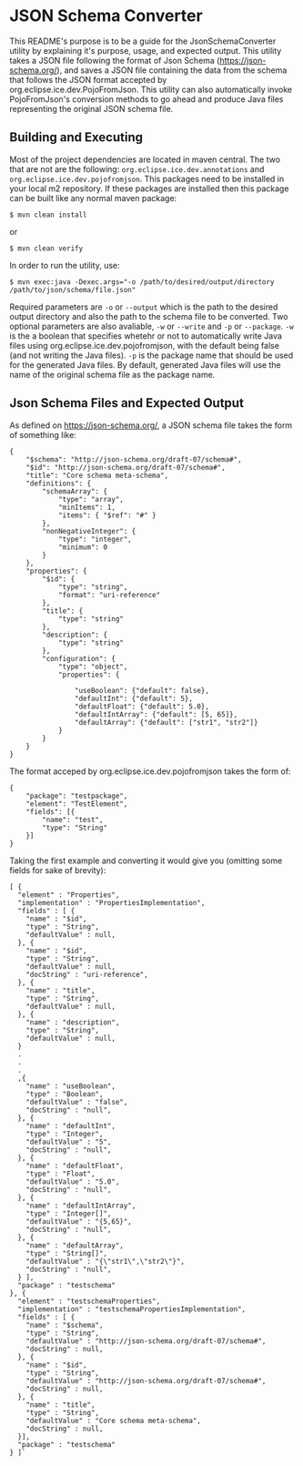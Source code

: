 # JSON Schema Converter

This README's purpose is to be a guide for the JsonSchemaConverter utility by explaining it's purpose, usage, and expected output. This utility takes a JSON file
following the format of Json Schema (https://json-schema.org/), and saves a JSON file containing the data from the schema that follows the JSON format accepted by org.eclipse.ice.dev.PojoFromJson. This utility can also automatically invoke PojoFromJson's conversion methods to go ahead and produce Java files representing the original JSON schema file.

## Building and Executing

Most of the project dependencies are located in maven central. The two that are not are the following: 
`org.eclipse.ice.dev.annotations` and `org.eclipse.ice.dev.pojofromjson`. This packages need to be installed in your local m2 repository. If these packages are installed then this package can be built like any normal maven package:

```
$ mvn clean install
```
or 

```
$ mvn clean verify
```

In order to run the utility, use:
```
$ mvn exec:java -Dexec.args="-o /path/to/desired/output/directory /path/to/json/schema/file.json"
```

Required parameters are `-o` or `--output` which is the path to the desired output directory and also the path to the schema file to be converted. Two optional parameters are also avaliable, `-w` or `--write` and `-p` or `--package`. `-w` is the a boolean that specifies whetehr or not to automatically write Java files using org.eclipse.ice.dev.pojofromjson, with the default being false (and not writing the Java files). `-p` is the package name that should be used for the generated Java files. By default, generated Java files will use the name of the original schema file as the package name. 

## Json Schema Files and Expected Output

As defined on https://json-schema.org/, a JSON schema file takes the form of something like:
```
{
    "$schema": "http://json-schema.org/draft-07/schema#",
    "$id": "http://json-schema.org/draft-07/schema#",
    "title": "Core schema meta-schema",
    "definitions": {
        "schemaArray": {
            "type": "array",
            "minItems": 1,
            "items": { "$ref": "#" }
        },
        "nonNegativeInteger": {
            "type": "integer",
            "minimum": 0
        }
    },
    "properties": {
        "$id": {
            "type": "string",
            "format": "uri-reference"
        },
        "title": {
            "type": "string"
        },
        "description": {
            "type": "string"
        },
        "configuration": {
      		"type": "object",
      		"properties": {

        		"useBoolean": {"default": false},
        		"defaultInt": {"default": 5},
        		"defaultFloat": {"default": 5.0},
        		"defaultIntArray": {"default": [5, 65]},
        		"defaultArray": {"default": ["str1", "str2"]}
      		}
   		}
    }
}
```
The format acceped by org.eclipse.ice.dev.pojofromjson takes the form  of: 
```
{
	"package": "testpackage",
	"element": "TestElement",
	"fields": [{
		"name": "test",
		"type": "String"
	}]
}
```

Taking the first example and converting it would give you (omitting some fields for sake of brevity):
```
[ {
  "element" : "Properties",
  "implementation" : "PropertiesImplementation",
  "fields" : [ {
    "name" : "$id",
    "type" : "String",
    "defaultValue" : null,
  }, {
    "name" : "$id",
    "type" : "String",
    "defaultValue" : null,
    "docString" : "uri-reference",
  }, {
    "name" : "title",
    "type" : "String",
    "defaultValue" : null,
  }, {
    "name" : "description",
    "type" : "String",
    "defaultValue" : null,
  }
  .
  .
  .
  ,{
    "name" : "useBoolean",
    "type" : "Boolean",
    "defaultValue" : "false",
    "docString" : "null",
  }, {
    "name" : "defaultInt",
    "type" : "Integer",
    "defaultValue" : "5",
    "docString" : "null",
  }, {
    "name" : "defaultFloat",
    "type" : "Float",
    "defaultValue" : "5.0",
    "docString" : "null",
  }, {
    "name" : "defaultIntArray",
    "type" : "Integer[]",
    "defaultValue" : "{5,65}",
    "docString" : "null",
  }, {
    "name" : "defaultArray",
    "type" : "String[]",
    "defaultValue" : "{\"str1\",\"str2\"}",
    "docString" : "null",
  } ],
  "package" : "testschema"
}, {
  "element" : "testschemaProperties",
  "implementation" : "testschemaPropertiesImplementation",
  "fields" : [ {
    "name" : "$schema",
    "type" : "String",
    "defaultValue" : "http://json-schema.org/draft-07/schema#",
    "docString" : null,
  }, {
    "name" : "$id",
    "type" : "String",
    "defaultValue" : "http://json-schema.org/draft-07/schema#",
    "docString" : null,
  }, {
    "name" : "title",
    "type" : "String",
    "defaultValue" : "Core schema meta-schema",
    "docString" : null,
  }],
  "package" : "testschema"
} ]`

```




